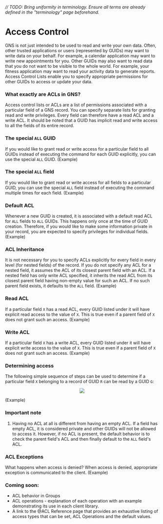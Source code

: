 _// TODO: Bring uniformity in terminology. Ensure all terms are already defined in the "terminology" page beforehand._

Access Control
==============

GNS is not just intended to be used to read and write your own data. Often, other trusted applications or users (represented by GUIDs) may want to write data on your behalf. For example, a calendar application may want to write new appointments for you. Other GUIDs may also want to read data that you do not want to be visible to the whole world. For example, your fitness application may want to read your activity data to generate reports. Access Control Lists enable you to specify appropriate permissions for other GUIDs to access or update your data.

### What exactly are ACLs in GNS? ###

Access control lists or ACLs are a list of permissions associated with a particular field of a GNS record. You can specify separate lists for granting read and write privileges. Every field can therefore have a read ACL and a write ACL. It should be noted that a GUID has implicit read and write access to all the fields of its entire record.

### The special `ALL` GUID ###

If you would like to grant read or write access for a particular field to all GUIDs instead of executing the command for each GUID explicitly, you can use the special `ALL` GUID. 
(Example)

### The special `ALL` field ###

If you would like to grant read or write access for all fields to a particular GUID, you can use the special `ALL` field instead of executing the command multiple times for each field. 
(Example)

### Default ACL ###
Whenever a new GUID is created, it is associated with a default read ACL for `ALL` fields to `ALL` GUIDs. This happens only once at the time of GUID creation. Therefore, if you would like to make some information private in your record, you are expected to specify privileges for individual fields.
(Example)

### ACL Inheritance ###

It is not necessary for you to specify ACLs explicitly for every field in every level (for nested fields) of the record. If you do not specify any ACL for a nested field, it assumes the ACL of its closest parent field with an ACL. If a nested field has only write ACL specified, it inherits the read ACL from its closest parent field having non-empty value for such an ACL. If no such parent field exists, it defaults to the `ALL` field.
(Example)

### Read ACL ###
If a particular field `X` has a read ACL, every GUID listed under it will have explicit read access to the value of `X`. This is true even if a parent field of `X` does not grant such an access.
(Example)

### Write ACL ###
If a particular field `X` has a write ACL, every GUID listed under it will have explicit write access to the value of `X`. This is true even if a parent field of `X` does not grant such an access.
(Example)

### Determining access ###
The following simple sequence of steps can be used to determine if a particular field `X` belonging to a record of GUID `R` can be read by a GUID `G`:

<p align="center">
  <img src="{{ site.url }}/assets/images/acl_algorithm.png"/>
</p>

<!---
- Does `X` has a read ACL?
    - If yes 
        - Does it contain `G` or `ALL` GUIDs?
            - If yes, allow access
            - Otherwise, deny access
    - If not
        - Is `X` the top-most field in dotted notation?
            - If yes
                - Does the `ALL` field has a read ACL?
                    - If yes
                        - Does it contain `G` or `ALL` fields?
                            - If yes, allow access
                            - Otherwise, deny access
                    - If not
                        - Deny access
            - If not
                - Repeat these steps for the parent field of `X`
--->
(Example)


### Important note ###
1. Having no ACL at all is different from having an empty ACL. If a field has empty ACL, it is considered private and other GUIDs will not be allowed to access it. However, if no ACL is present, the default behavior is to check the parent field's ACL and then finally default to the `ALL` field's ACL.

### ACL Exceptions ###
What happens when access is denied?
When access is denied, appropriate exception is communicated to the client.
(Example)

### Coming soon: ###
- ACL behavior in Groups
- ACL operations - explanation of each operation with an example demonstrating its use in each client library.
- A link to the @ACL Reference page that provides an exhaustive listing of access types that can be set, ACL Operations and the default values.
